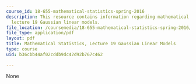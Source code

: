 ```yaml
---
course_id: 18-655-mathematical-statistics-spring-2016
description: This resource contains information regarding mathematical statistics,
  lecture 19 Gaussian linear models.
file_location: /coursemedia/18-655-mathematical-statistics-spring-2016/b36cbb44af02cddb9dc42d92b767c462_MIT18_655S16_LecNote19.pdf
file_type: application/pdf
layout: pdf
title: Mathematical Statistics, Lecture 19 Gaussian Linear Models
type: course
uid: b36cbb44af02cddb9dc42d92b767c462

---
```

None
